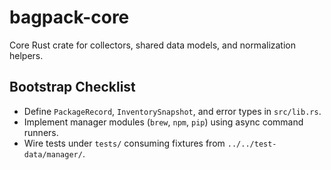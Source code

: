 # bagpack-core

Core Rust crate for collectors, shared data models, and normalization helpers.

## Bootstrap Checklist
- Define `PackageRecord`, `InventorySnapshot`, and error types in `src/lib.rs`.
- Implement manager modules (`brew`, `npm`, `pip`) using async command runners.
- Wire tests under `tests/` consuming fixtures from `../../test-data/manager/`.
